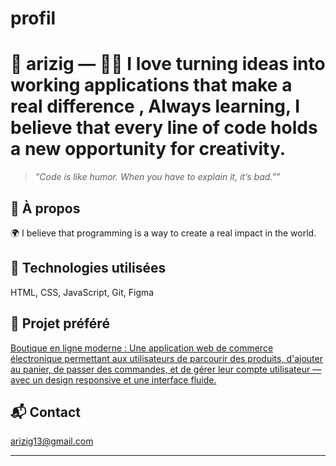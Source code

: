 # profil
# 👾 arizig — 👨‍💻 I love turning ideas into working applications that make a real difference , Always learning, I believe that every line of code holds a new opportunity for creativity. 

> _"Code is like humor. When you have to explain it, it’s bad.""_

## 🧠 À propos
🌍 I believe that programming is a way to create a real impact in the world.

## 🔧 Technologies utilisées
HTML, CSS, JavaScript, Git, Figma


## 🧪 Projet préféré
[Boutique en ligne moderne  :  Une application web de commerce électronique permettant aux utilisateurs de parcourir des produits, d'ajouter au panier, de passer des commandes, et de gérer leur compte utilisateur — avec un design responsive et une interface fluide.](https://github.com/arizig/boutique-en-ligne-moderne-:-une-application-web-de-commerce-électronique-permettant-aux-utilisateurs-de-parcourir-des-produits,-d'ajouter-au-panier,-de-passer-des-commandes,-et-de-gérer-leur-compte-utilisateur-—-avec-un-design-responsive-et-une-interface-fluide.)

## 📬 Contact
arizig13@gmail.com

---
